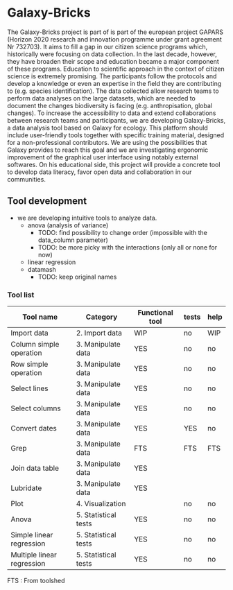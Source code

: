 # Galaxy-Bricks

The Galaxy-Bricks project is part of is part of the european project GAPARS (Horizon 2020 research and innovation programme under grant agreement Nr 732703). It aims to fill a gap in our citizen science programs which, historically were focusing on data collection. In the last decade, however, they have broaden their scope and education became a major component of these programs. Education to scientific approach in the context of citizen science is extremely promising. The participants follow the protocols and develop a knowledge or even an expertise in the field they are contributing to (e.g. species identification). The data collected allow research teams to perform data analyses on the large datasets, which are needed to document the changes biodiversity is facing (e.g. anthropisation, global changes).
To increase the accessibility to data and extend collaborations between research teams and participants, we are developing Galaxy-Bricks, a data analysis tool based on Galaxy for ecology. This platform should include user-friendly tools together with specific training material, designed for a non-professional contributors. We are using the possibilities that Galaxy provides to reach this goal and we are investigating ergonomic improvement of the graphical user interface using notably external softwares.
On his educational side, this project will provide a concrete tool to develop data literacy, favor open data and collaboration in our communities.

## Tool development

- we are developing intuitive tools to analyze data.
  - anova (analysis of variance)
    - TODO: find possibility to change order (impossible with the data_column parameter)
    - TODO: be more picky with the interactions (only all or none for now)
  - linear regression
  - datamash
    - TODO: keep original names


### Tool list

|Tool name                 | Category             | Functional tool | tests | help |
|--------------------------|----------------------|-----------------|-------|------|
| Import data              | 2. Import data       | WIP             | no    | WIP  |
| Column simple operation  | 3. Manipulate data   | YES             | no    | no   |
| Row simple operation     | 3. Manipulate data   | YES             | no    | no   |
| Select lines               | 3. Manipulate data   | YES             | no    | no   |
| Select columns             | 3. Manipulate data   | YES             | no    | no   |
| Convert dates              | 3. Manipulate data   | YES             | YES   | no   |
| Grep                       | 3. Manipulate data   | FTS             | FTS   | FTS  |
| Join data table            | 3. Manipulate data   | YES             |       |      |
| Lubridate                  | 3. Manipulate data   | YES             |       |      |
| Plot                       | 4. Visualization     |                 | no    | no   |
| Anova                      | 5. Statistical tests | YES             | no    | no   |
| Simple linear regression   | 5. Statistical tests | YES             | no    | no   |
| Multiple linear regression | 5. Statistical tests | YES             | no    | no   |

FTS : From toolshed
